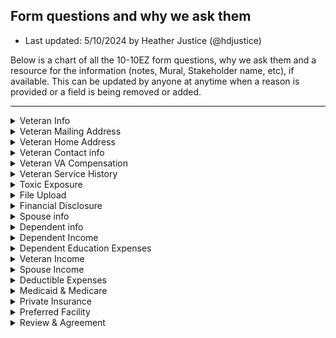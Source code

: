 ## Form questions and why we ask them
- Last updated: 5/10/2024 by Heather Justice (@hdjustice)

Below is a chart of all the 10-10EZ form questions, why we ask them and a resource for the information (notes, Mural, Stakeholder name, etc), if available.  This can be updated by anyone at anytime when a reason is provided or a field is being removed or added.

---

<details>
  <Summary>Veteran Info</Summary>

| Form Subsection | Form Question| Required? | Why we ask | Resource link/name|
|---------------------|---------------------|---------------|---------------|-----------------|
|Veteran Info| First Name | Y | We need to know the Veteran's name for ID verification| Seems obvious? |
|Veteran Info| Middle Name | N | Assists with differentiating from other Veterans with similar first & last names | Seems obvious? |
|Veteran Info| Last Name | Y | We need to know the Veteran's name | Seems obvious? |
|Veteran Info| Suffix | N | Assists with differentiating from other Veterans with similar names | Seems obvious? |
|Veteran Info| Date of birth | Y | We need to know the Veteran's DOB for ID verification | Seems obvious? |
|Veteran Info| Social Security Number | Y | We need to know the Veteran's SSN for ID verification | Seems obvious? |
|Veteran Info| Confirm your information before you continue | Y | This is a read-only page that appears for both auth & unauth users, consistency and to avoid the duplicate question pattern we had before for unauth users | [GH Ticket #63312](https://github.com/department-of-veterans-affairs/va.gov-team/issues/63312) |
|Veteran Info| (Birth) City | N | **Believe it is for additional ID purposes** | **TBD** |
|Veteran Info| (Birth) State/Province/Region | N | **Believe it is for additional ID purposes** | **TBD** |
|Veteran Info| Mother's Maiden Name | N | **Believe it is for additional ID purposes** | **TBD** |
|Veteran Info| What sex were you assigned at birth | Y | **TBD** | **TBD** |
|Veteran Info| What is your race, ethnicity or origin | N | **TBD** | **TBD** |

</details>

<details>
  <Summary>Veteran Mailing Address</Summary>

  | Form Subsection | Form Question| Required? | Why we ask | Resource link/name|
|---------------------|---------------------|---------------|---------------|-----------------|
|Mailing Address|Country | Y | To send decision letters, enrollment handbook and any other important health related information| **TBD**
|Mailing Address| Street Address | Y | Same as above | Same as above
|Mailing Address| Street Address Line 2 | N | Same as above | Same as above
|Mailing Address| Street Address Line 3 | N | Same as above | Same as above
|Mailing Address| City | Y | Same as above | Same as above
|Mailing Address| State/Province/Region | Y | Same as above | Same as above
|Mailing Address| Postal Code | Y | Same as above | Same as above
|Mailing Address| Is your home address the same as your mailing address? | Y | Veterans who reside outside of the U.S. can get VA care through the VA Foreign Medical Program, we need to know if they reside inside or outside of the U.S.| [Veterans Living Abroad - VA page](https://www.benefits.va.gov/persona/veteran-abroad.asp#:~:text=Getting%20healthcare%20overseas,treatment%20of%20service%2Dconnected%20disabilities.)

</details>

<details>
  <Summary>Veteran Home Address</Summary>

  | Form Subsection | Form Question| Required? | Why we ask | Resource link/name|
|---------------------|---------------------|---------------|---------------|-----------------|
|Home Address|Country | Y | Veterans who reside outside of the U.S. can get VA care through the VA Foreign Medical Program, we need to know if they reside inside or outside of the U.S.| [Veterans Living Abroad - VA page](https://www.benefits.va.gov/persona/veteran-abroad.asp#:~:text=Getting%20healthcare%20overseas,treatment%20of%20service%2Dconnected%20disabilities.)
|Home Address| Street Address | Y | Same as above | Same as above
|Home Address| Street Address Line 2 | N | Same as above | Same as above
|Home Address| Street Address Line 3 | N | Same as above | Same as above
|Home Address| City | Y | Same as above | Same as above
|Home Address| State/Province/Region | Y | Same as above | Same as above
|Home Address| Postal Code | Y | Same as above | Same as above

</details>

<details>
  <Summary>Veteran Contact info</Summary>

  | Form Subsection | Form Question| Required? | Why we ask | Resource link/name|
|---------------------|---------------------|---------------|---------------|-----------------|
|Contact Info|Email Address | N | We will use email as another means of communication, especially for application submission statuses (success & failure)| **TBD**|
|Contact Info|Home telephone number | N | We will use home phone as another means of communication | **TBD**|
|Contact Info|Mobile telephone number | N | We will use mobile phone as another means of communication | **TBD**|

</details>

<details>
  <Summary>Veteran VA Compensation</Summary>

  | Form Subsection | Form Question| Required? | Why we ask | Resource link/name|
|---------------------|---------------------|---------------|---------------|-----------------|
|Compensation | Do you recive VA disability compensation?| Y | Determine Short form flow, benefits eligibility/priority group, copays | **TBD**|
|Compensation|Do you receive a Veterans pension from the VA?| Y | Determine benefits eligibility/priority group, copays | **TBD**|

</details>

<details>
  <Summary>Veteran Service History</Summary>

  | Form Subsection | Form Question| Required? | Why we ask | Resource link/name|
|---------------------|---------------------|---------------|---------------|-----------------|
|Svc History|Last branch of service | Y | **TBD** | **TBD** |
|Svc History|Service start date | Y | **TBD** | **TBD** |
|Svc History|Service end date | Y | **TBD** | **TBD** |
|Svc History|Character of service | Y | **TBD** | **TBD** |
|Svc History|Service History (check boxes) | N | Determine benefits eligibility/priority group, copays | **TBD**|

</details>

<details>
  <Summary>Toxic Exposure</Summary>

  | Form Subsection | Form Question| Required? | Why we ask | Resource link/name|
|---------------------|---------------------|---------------|---------------|-----------------|
|Toxic Exposure| Do you want to answer questions about your military service history and exposure to any toxins or other hazards?| Y | Determine benefits eligibility/priority group, copays | **TBD**|
|Toxic Exposure|Did you take part in any of these cleanup or response efforts | N | Determine benefits eligibility/priority group, copays | **TBD**|
|Toxic Exposure|Did you serve in any of these Gulf War locations?| N | Determine benefits eligibility/priority group, copays | **TBD**|
|Toxic Exposure|(GW Locations) Service start date| N | Determine benefits eligibility/priority group, copays | **TBD**|
|Toxic Exposure|(GW Locations) Service end date| N | Determine benefits eligibility/priority group, copays | **TBD**|
|Toxic Exposure|Were you deployed in support of any of these operations?| N | Determine benefits eligibility/priority group, copays | **TBD**|
|Toxic Exposure|Did you serve in any of these locations where the military used the herbicide Agent Orange?| N | Determine benefits eligibility/priority group, copays | **TBD**|
|Toxic Exposure|Have you been exposed to any of these toxins or hazards?| N | Determine benefits eligibility/priority group, copays | **TBD**|
|Toxic Exposure|Enter any toxins or hazards you’ve been exposed to | N | Determine benefits eligibility/priority group, copays | **TBD**|
|Toxic Exposure|(Other toxins) Exposure start date |N | Determine benefits eligibility/priority group, copays | **TBD**|
|Toxic Exposure|(Other toxins) Exposure end date |N | Determine benefits eligibility/priority group, copays | **TBD**|

</details>

<details>
  <Summary>File Upload</Summary>

  | Form Subsection | Form Question| Required? | Why we ask | Resource link/name|
|---------------------|---------------------|---------------|---------------|-----------------|
|File Upload|Upload your discharge papers | N | Helps staff to verify military service and speed up application process | **TBD**|

</details>

<details>
  <Summary>Financial Disclosure</Summary>

  | Form Subsection | Form Question| Required? | Why we ask | Resource link/name|
|---------------------|---------------------|---------------|---------------|-----------------|
|Household|Do you want to share your household financial information?|Y|Determine benefits eligibility/priority group, copays | **TBD**|

</details>

<details>
  <Summary>Spouse info</Summary>

  | Form Subsection | Form Question| Required? | Why we ask | Resource link/name|
|---------------------|---------------------|---------------|---------------|-----------------|
|Household-Spouse| First name|Y|**TBD** | **TBD**|
|Household-Spouse| Middle name|N|**TBD** | **TBD**|
|Household-Spouse| Last name|Y|**TBD** | **TBD**|
|Household-Spouse| suffix|N|**TBD** | **TBD**|
|Household-Spouse| Date of birth|Y|**TBD** | **TBD**|
|Household-Spouse| Date of marriage|Y|**TBD** | **TBD**|
|Household-Spouse|Did you live with your spouse for all or part of 2023?|Y|Determine whether the Spouse is a dependent in the previous year, which can have an impact on income thresholds and copays | **TBD**|
|Household-Spouse|Do you currently have the same address as your spouse?|Y|Determine whether the Spouse is a dependent in the previous year, which can have an impact on income thresholds and copays | **TBD**|
|Household-Spouse|Did you provide financial support to your spouse in 2023 even though you didn’t live together?|Y|Determine whether the Spouse is a dependent in the previous year, which can have an impact on income thresholds and copays | **TBD**|
|Household-Spouse|Country | Y | To send decision letters, enrollment handbook and any other important health related information| **TBD**
|Household-Spouse| Street Address | Y | **TBD** | **TBD**|
|Household-Spouse| Street Address Line 2 | N | **TBD** | **TBD**|
|Household-Spouse| Street Address Line 3 | N | **TBD** | **TBD**|
|Household-Spouse| City | Y | **TBD** | **TBD**|
|Household-Spouse| State/Province/Region | Y | **TBD** | **TBD**|
|Household-Spouse| Postal Code | Y | **TBD** | **TBD**|
|Household-Spouse| Phone number | Y | **TBD** | **TBD**|

</details>

<details>
  <Summary>Dependent info</Summary>

  | Form Subsection | Form Question| Required? | Why we ask | Resource link/name|
|---------------------|---------------------|---------------|---------------|-----------------|
|Household-Dependent| Do you have any/another dependents to report? | Y | **TBD** | **TBD**|
|Household-Dependent| First name|Y|**TBD** | **TBD**|
|Household-Dependent| Middle name|N|**TBD** | **TBD**|
|Household-Dependent| Last name|Y|**TBD** | **TBD**|
|Household-Dependent| suffix|N|**TBD** | **TBD**|
|Household-Dependent| What is the dependent’s relationship to you?|Y|**TBD** | **TBD**|
|Household-Dependent| Social Security Number|Y|**TBD** | **TBD**|
|Household-Dependent| Date of birth|Y|**TBD** | **TBD**|
|Household-Dependent| When did they become your dependent?|Y|**TBD** | **TBD**|
|Household-Dependent| Is your dependent living with a permanent disability that happened before they turned 18 years old?|Y|**TBD** | **TBD**|
|Household-Dependent| Did your dependent live with you in 2023?|Y|**TBD** | **TBD**|
|Household-Dependent| Did your dependent earn income in 2023?|Y|**TBD** | **TBD**|
|Household-Dependent| If your dependent didn’t live with you in 2023, did you provide any financial support?|N|**TBD** | **TBD**|

</details>

<details>
  <Summary>Dependent Income</Summary>

  | Form Subsection | Form Question| Required? | Why we ask | Resource link/name|
|---------------------|---------------------|---------------|---------------|-----------------|
|Household-Dependent Income| Enter your dependent’s gross annual income from 2023|Y|**TBD** | **TBD**|
|Household-Dependent Income| Enter your dependent’s net annual income from a farm, ranch, property or business from 2023|Y|**TBD** | **TBD**|
|Household-Dependent Income| Enter your dependent’s other annual income from 2023|Y|**TBD** | **TBD**|

</details>

<details>
  <Summary>Dependent Education Expenses</Summary>

  | Form Subsection | Form Question| Required? | Why we ask | Resource link/name|
|---------------------|---------------------|---------------|---------------|-----------------|
|Household-Dependent Education expense| If your dependent is between 18 and 23 years old, were they enrolled as a full-time or part-time student in 2023?|N|**TBD** | **TBD**|
|Household-Dependent Education expense| Enter the total amount of money your dependent paid for college, vocational rehabilitation, or training (like tuition, books, or supplies)|N|**TBD** | **TBD**|

</details>

<details>
  <Summary>Veteran Income</Summary>

  | Form Subsection | Form Question| Required? | Why we ask | Resource link/name|
|---------------------|---------------------|---------------|---------------|-----------------|
|Household-Veteran Income| Enter your gross annual income from 2023|Y|**TBD** | **TBD**|
|Household-Veteran Income| Enter your net annual income from a farm, ranch, property or business from 2023|Y|**TBD** | **TBD**|
|Household-Veteran Income| Enter your other annual income from 2023|Y|**TBD** | **TBD**|

</details>

<details>
  <Summary>Spouse Income</Summary>

  | Form Subsection | Form Question| Required? | Why we ask | Resource link/name|
|---------------------|---------------------|---------------|---------------|-----------------|
|Household-Spouse Income| Enter your gross annual income from 2023|Y|**TBD** | **TBD**|
|Household-Spouse Income| Enter your net annual income from a farm, ranch, property or business from 2023|Y|**TBD** | **TBD**|
|Household-Spouse Income| Enter your other annual income from 2023|Y|**TBD** | **TBD**|

</details>

<details>
  <Summary>Deductible Expenses</Summary>

  | Form Subsection | Form Question| Required? | Why we ask | Resource link/name|
|---------------------|---------------------|---------------|---------------|-----------------|
|Household-Deductibles| Enter the amount you or your spouse (if you’re married) paid in non-reimbursable medical expenses in 2023|Y|**TBD** | **TBD**|
|Household-Deductibles| Enter the amount you paid for your own college or vocational education in 2023|Y|**TBD** | **TBD**|
|Household-Deductibles| Enter the amount you paid in funeral or burial expenses in 2023|Y|**TBD** | **TBD**|

</details>

<details>
  <Summary>Medicaid & Medicare</Summary>

  | Form Subsection | Form Question| Required? | Why we ask | Resource link/name|
|---------------------|---------------------|---------------|---------------|-----------------|
|Insurance| Are you eligible for Medicaid?|Y|**TBD** | **TBD**|
|Insurance| Are you enrolled in Medicare Part A (hospital insurance)?|Y|**TBD** | **TBD**|
|Insurance|What is your Medicare Part A effective date?|Y|**TBD** | **TBD**|
|Insurance| What is your Medicare claim number?|Y|**TBD** | **TBD**|

</details>

<details>
<Summary>Private Insurance</Summary>

| Form Subsection | Form Question| Required? | Why we ask | Resource link/name|
|---------------------|---------------------|---------------|---------------|-----------------|
|Insurance| Do you have health insurance coverage?|Y|**TBD** | **TBD**|
|Insurance| Name of insurance provider|Y|**TBD** | **TBD**|
|Insurance| Name of policyholder (the person whose name the policy is in)|Y|**TBD** | **TBD**|
|Insurance| Policy Number|Y|**TBD** | **TBD**|
|Insurance| Group Code|Y|**TBD** | **TBD**|

</details>

<details>
  <Summary>Preferred Facility</Summary>

  | Form Subsection | Form Question| Required? | Why we ask | Resource link/name|
|---------------------|---------------------|---------------|---------------|-----------------|
|Preferred Facility| I’m enrolling to get minimum essential coverage under the Affordable Care Act. (check box)|N|**TBD** | **TBD**|
|Preferred Facility| State (select)|Y|**TBD** | **TBD**|
|Preferred Facility| Center or Clinic (select) |Y|**TBD** | **TBD**|
|Preferred Facility| Do you want VA to contact you to schedule your first appointment? |N|**TBD** | **TBD**|

</details>

<details>
  <Summary>Review & Agreement</Summary>

  | Form Subsection | Form Question| Required? | Why we ask | Resource link/name|
|---------------------|---------------------|---------------|---------------|-----------------|
|Review & Agree| I confirm that I agree to the statements listed here. The information is true and correct to the best of my knowledge and belief. I’ve read and accept the privacy policy.|Y|**TBD** | **TBD**|

</details>




